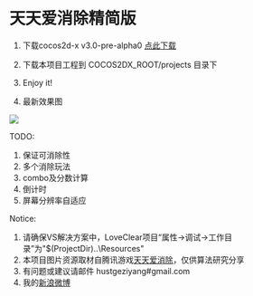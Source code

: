 天天爱消除精简版
=========

1. 下载cocos2d-x v3.0-pre-alpha0 <a href="http://cocos2d-x.googlecode.com/files/cocos2d-x-3.0alpha0-pre.zip">点此下载</a>

2. 下载本项目工程到 COCOS2DX_ROOT/projects 目录下

3. Enjoy it!

4. 最新效果图
<img src="https://f.cloud.github.com/assets/1802419/981148/9c8f04b4-0748-11e3-8dbb-287c6ee8299c.gif">

TODO:

1. 保证可消除性
2. 多个消除玩法
3. combo及分数计算
4. 倒计时
5. 屏幕分辨率自适应

Notice:

1. 请确保VS解决方案中，LoveClear项目“属性->调试->工作目录”为"$(ProjectDir)..\Resources"
2. 本项目图片资源取材自腾讯游戏<a href="http://peng.qq.com/">天天爱消除</a>，仅供算法研究分享
3. 有问题或建议请邮件 hustgeziyang#gmail.com
4. 我的<a href="http://weibo.com/crosslife">新浪微博</a>
